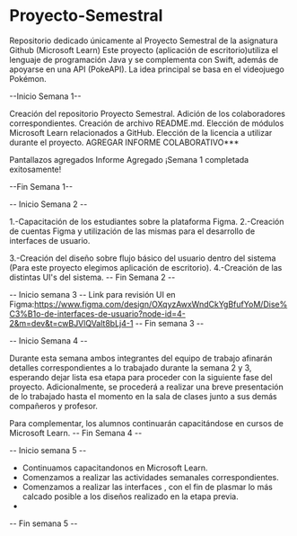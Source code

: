 # Proyecto-Semestral
Repositorio dedicado únicamente al Proyecto Semestral de la asignatura Github (Microsoft Learn)
Este proyecto (aplicación de escritorio)utiliza el lenguaje de programación Java y se complementa con Swift, además de apoyarse en una API (PokeAPI).
La idea principal se basa en el videojuego Pokémon. 




--Inicio Semana 1--

Creación del repositorio Proyecto Semestral.
Adición de los colaboradores correspondientes.
Creación de archivo README.md.
Elección de módulos Microsoft Learn relacionados a GitHub.
Elección de la licencia a utilizar durante el proyecto.
AGREGAR INFORME COLABORATIVO***

Pantallazos agregados
Informe Agregado
¡Semana 1 completada exitosamente!

--Fin Semana 1--

-- Inicio Semana 2 --

1.-Capacitación de los estudiantes sobre la plataforma Figma.
2.-Creación de cuentas Figma y utilización de las mismas para el desarrollo de interfaces de usuario.

3.-Creación del diseño sobre flujo básico del usuario dentro del sistema (Para este proyecto elegimos aplicación de escritorio).
4.-Creación de las distintas UI's del sistema.
-- Fin Semana 2 --

-- Inicio semana 3 --
Link para revisión UI en Figma:https://www.figma.com/design/OXqyzAwxWndCkYgBfufYoM/Dise%C3%B1o-de-interfaces-de-usuario?node-id=4-2&m=dev&t=cwBJVlQValt8bLj4-1
-- Fin semana 3 --

-- Inicio Semana 4 --

Durante esta semana ambos integrantes del equipo de trabajo afinarán detalles correspondientes a lo trabajado durante la semana 2 y 3, esperando dejar lista esa etapa para proceder con la siguiente fase del proyecto.
Adicionalmente, se procederá a realizar una breve presentación de lo trabajado hasta el momento en la sala de clases junto a sus demás compañeros y profesor.

Para complementar, los alumnos continuarán capacitándose en cursos de Microsoft Learn.
-- Fin Semana 4 --

-- Inicio semana 5 -- 

- Continuamos capacitandonos en Microsoft Learn.
- Comenzamos a realizar las actividades semanales correspondientes.
- Comenzamos a realizar las interfaces , con el fin de plasmar lo más calcado posible a los diseños realizado en la etapa previa.
-
-- Fin semana 5 --
